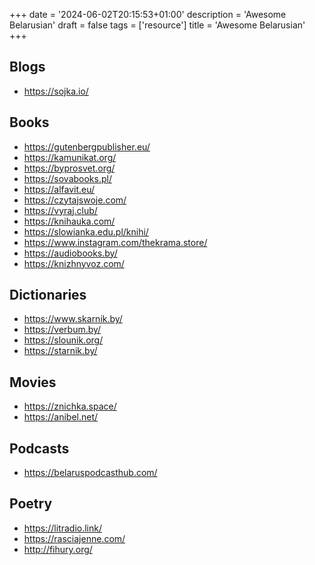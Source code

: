 +++
date = '2024-06-02T20:15:53+01:00'
description = 'Awesome Belarusian'
draft = false
tags = ['resource']
title = 'Awesome Belarusian'
+++

## Blogs

- https://sojka.io/

## Books

- https://gutenbergpublisher.eu/
- https://kamunikat.org/
- https://byprosvet.org/
- https://sovabooks.pl/
- https://alfavit.eu/
- https://czytajswoje.com/
- https://vyraj.club/
- https://knihauka.com/
- https://slowianka.edu.pl/knihi/
- https://www.instagram.com/thekrama.store/
- https://audiobooks.by/
- https://knizhnyvoz.com/

## Dictionaries

- https://www.skarnik.by/
- https://verbum.by/
- https://slounik.org/
- https://starnik.by/

## Movies

- https://znichka.space/
- https://anibel.net/

## Podcasts

- https://belaruspodcasthub.com/

## Poetry

- https://litradio.link/
- https://rasciajenne.com/
- http://fihury.org/
